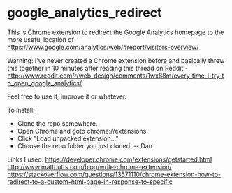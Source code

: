 google_analytics_redirect
=========================

This is Chrome extension to redirect the Google Analytics homepage to the more useful location of https://www.google.com/analytics/web/#report/visitors-overview/

Warning:  I've never created a Chrome extension before and basically threw this together in 10 minutes after reading this thread on Reddit - http://www.reddit.com/r/web_design/comments/1wx88m/every_time_i_try_to_open_google_analytics/

Feel free to use it, improve it or whatever.

To install:
- Clone the repo somewhere.
- Open Chrome and goto chrome://extensions
- Click "Load unpacked extension..."
- Choose the repo folder you just cloned.
-- Dan

Links I used:
https://developer.chrome.com/extensions/getstarted.html
http://www.mattcutts.com/blog/write-chrome-extension/
https://stackoverflow.com/questions/13571110/chrome-extension-how-to-redirect-to-a-custom-html-page-in-response-to-specific



